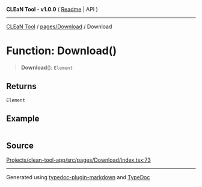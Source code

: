 **CLEaN Tool - v1.0.0** ( [Readme](../../../README.md) \| API )

***

[CLEaN Tool](../../../modules.md) / [pages/Download](../README.md) / Download

# Function: Download()

> **Download**(): `Element`

## Returns

`Element`

## Example

```ts

```

## Source

[Projects/clean-tool-app/src/pages/Download/index.tsx:73](https://github.com/yuckyh/clean-tool-app/)

***

Generated using [typedoc-plugin-markdown](https://www.npmjs.com/package/typedoc-plugin-markdown) and [TypeDoc](https://typedoc.org/)
